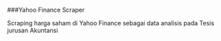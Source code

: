 ###Yahoo Finance Scraper

Scraping harga saham di Yahoo Finance sebagai data analisis pada Tesis jurusan Akuntansi
